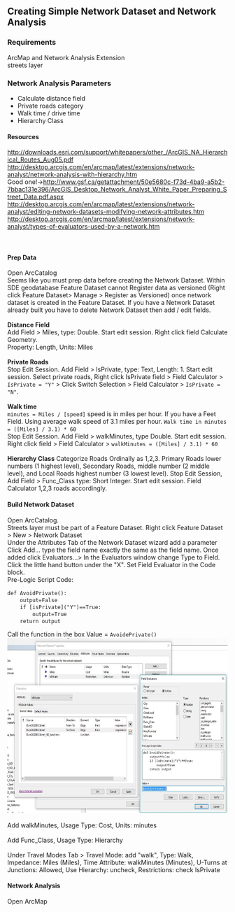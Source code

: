 ## Creating Simple Network Dataset and Network Analysis

### Requirements
ArcMap and Network Analysis Extension <br>
streets layer

### Network Analysis Parameters
- Calculate distance field
- Private roads category
- Walk time / drive time
- Hierarchy Class

#### Resources
http://downloads.esri.com/support/whitepapers/other_/ArcGIS_NA_Hierarchical_Routes_Aug05.pdf<br>
http://desktop.arcgis.com/en/arcmap/latest/extensions/network-analyst/network-analysis-with-hierarchy.htm<br>
Good one!->http://www.gsf.ca/getattachment/50e5680c-f73d-4ba9-a5b2-7bbac131e396/ArcGIS_Desktop_Network_Analyst_White_Paper_Preparing_Street_Data.pdf.aspx<br>
http://desktop.arcgis.com/en/arcmap/latest/extensions/network-analyst/editing-network-datasets-modifying-network-attributes.htm<br>
http://desktop.arcgis.com/en/arcmap/latest/extensions/network-analyst/types-of-evaluators-used-by-a-network.htm<br>
<br><br>

#### Prep Data
Open ArcCatalog <br>
Seems like you must prep data before creating the Network Dataset.  Within SDE geodatabase Feature Dataset cannot Register data as versioned (Right click Feature Dataset> Manage > Register as Versioned) once network dataset is created in the Feature Dataset.  If you have a Network Dataset already built you have to delete Network Dataset then add / edit fields.
<br><br>
<b>Distance Field</b><br>
Add Field > Miles, type: Double. Start edit session. Right click field Calculate Geometry.<br>
Property: Length, Units: Miles
<br><br>
<b>Private Roads</b><br>
Stop Edit Session. Add Field > IsPrivate, type: Text, Length: 1. Start edit session. Select private roads, Right click IsPrivate field > Field Calculator > `IsPrivate = "Y"` > Click Switch Selection > Field Calculator > `IsPrivate = "N"`.
<br><br>
<b>Walk time</b><br>
`minutes = Miles / [speed]` speed is in miles per hour. If you have a Feet Field. Using average walk speed of 3.1 miles per hour. `Walk time in minutes  = ([Miles] / 3.1) * 60` <br>
Stop Edit Session. Add Field > walkMinutes, type Double. Start edit session. Right click field > Field Calculator > `walkMinutes = ([Miles] / 3.1) * 60`
<br><br>
<b>Hierarchy Class</b>
Categorize Roads Ordinally as 1,2,3.  Primary Roads lower numbers (1 highest level), Secondary Roads, middle number (2 middle level), and Local Roads highest number (3 lowest level).
Stop Edit Session, Add Field > Func_Class type: Short Integer. Start edit session. Field Calculator 1,2,3 roads accordingly.

#### Build Network Dataset
Open ArcCatalog.<br>
Streets layer must be part of a Feature Dataset. Right click Feature Dataset > New > Network Dataset <br>
Under the Attributes Tab of the Network Dataset wizard add a parameter Click Add... type the field name exactly the same as the field name. Once added click Evaluators...> In the Evaluators window change Type to Field. Click the little hand button under the "X".  Set Field Evaluator in the Code block.<br>
Pre-Logic Script Code:
```
def AvoidPrivate():
    output=False
    if [isPrivate]("Y")==True:
        output=True
    return output
```
Call the function in the box Value = `AvoidePrivate()`<br>
<img src="https://github.com/akell47/GIS/blob/master/NetworkAnalysis/images/AvoidPrivate.JPG"
width="550" height="400"/><br>
<br>
Add walkMinutes, Usage Type: Cost, Units: minutes<br>
<br>
Add Func_Class, Usage Type: Hierarchy <br>
<br>
Under Travel Modes Tab > Travel Mode: add "walk", Type: Walk, Impedance: Miles (Miles), Time Attribute: walkMinutes (Minutes), U-Turns at Junctions: Allowed, Use Hierarchy: uncheck, Restrictions: check IsPrivate <br>

#### Network Analysis
Open ArcMap
